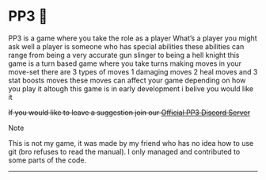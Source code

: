 # PP3 👻

PP3 is a game where you take the role as a player What’s a player you might ask well a player is someone who has special abilities these abilities can range from being a very accurate gun slinger to being a hell knight this game is a turn based game where you take turns making moves in your move-set there are 3 types of moves 1 damaging moves 2 heal moves and 3 stat boosts moves these moves can affect your game depending on how you play it altough this game is in early development i belive you would like it

~~If you would like to leave a suggestion join our [Official PP3 Discord Server](https://discord.gg/GBYKGUUG)~~


> [!NOTE]  
> This is not my game, it was made by my friend who has no idea how to use git (bro refuses to read the manual). I only managed and contributed to some parts of the code.
---
